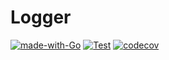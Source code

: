 # Logger

[![made-with-Go](https://img.shields.io/badge/Made%20with-Go-1f425f.svg)](http://golang.org)
[![Test](https://github.com/krang-backlink/logger/actions/workflows/test.yml/badge.svg?branch=master)](https://github.com/krang-backlink/logger/actions/workflows/test.yml)
[![codecov](https://codecov.io/gh/krang-backlink/logger/branch/master/graph/badge.svg?token=HXEZIJ2NUY)](https://codecov.io/gh/krang-backlink/logger)
